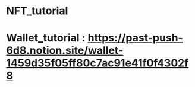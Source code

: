 # NFT_tutorial
# Wallet_tutorial : https://past-push-6d8.notion.site/wallet-1459d35f05ff80c7ac91e41f0f4302f8
